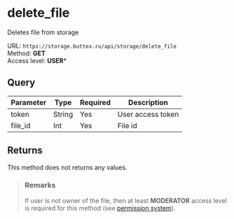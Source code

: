 # delete_file
Deletes file from storage

URL: `https://storage.buttex.ru/api/storage/delete_file`\
Method: **GET**\
Access level: **USER***

## Query
| Parameter | Type   | Required | Description       |
|-----------|--------|----------|-------------------|
| token     | String | Yes      | User access token |
| file_id   | Int    | Yes      | File id           |

## Returns
This method does not returns any values.

> ### Remarks
> If user is not owner of the file, then at least **MODERATOR** access level
> is required for this method (see [permission system](../../users/permission-system.md)).